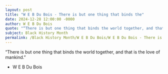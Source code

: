 ```yaml
---
layout: post
title: "W E B Du Bois - There is but one thing that binds the"
date: 2024-12-28 12:00:00 -0000
author: W E B Du Bois
quote: "“There is but one thing that binds the world together, and that is the love of mankind.”"
subject: Black History Month
permalink: /Black History Month/W E B Du Bois/W E B Du Bois - There is but one thing that binds the
---
```


“There is but one thing that binds the world together, and that is the love of mankind.”

- W E B Du Bois
